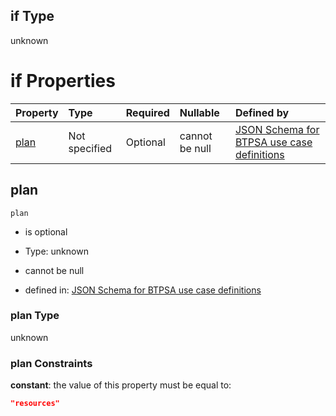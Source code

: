 ## if Type

unknown

# if Properties

| Property      | Type          | Required | Nullable       | Defined by                                                                                                                                                                                                                                  |
| :------------ | :------------ | :------- | :------------- | :------------------------------------------------------------------------------------------------------------------------------------------------------------------------------------------------------------------------------------------ |
| [plan](#plan) | Not specified | Optional | cannot be null | [JSON Schema for BTPSA use case definitions](btpsa-usecase-properties-services-items-allof-1-then-allof-76-then-allof-2-if-properties-plan.md "undefined#/properties/services/items/allOf/1/then/allOf/76/then/allOf/2/if/properties/plan") |

## plan



`plan`

*   is optional

*   Type: unknown

*   cannot be null

*   defined in: [JSON Schema for BTPSA use case definitions](btpsa-usecase-properties-services-items-allof-1-then-allof-76-then-allof-2-if-properties-plan.md "undefined#/properties/services/items/allOf/1/then/allOf/76/then/allOf/2/if/properties/plan")

### plan Type

unknown

### plan Constraints

**constant**: the value of this property must be equal to:

```json
"resources"
```
